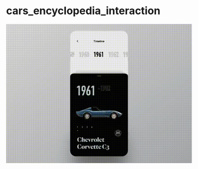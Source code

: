 # cars_encyclopedia_interaction

![](https://github.com/Obada2020/cars_encyclopedia_interaction/blob/main/assets/demo.gif)
